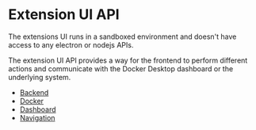 # Extension UI API

The extensions UI runs in a sandboxed environment and doesn't have access to any
electron or nodejs APIs.

The extension UI API provides a way for the frontend to perform different actions
and communicate with the Docker Desktop dashboard or the underlying system.

- [Backend](dev/api/backend.md)
- [Docker](dev/api/docker.md)
- [Dashboard](dev/api/dashboard.md)
- [Navigation](dev/api/dashboard-routes-navigation.md)
